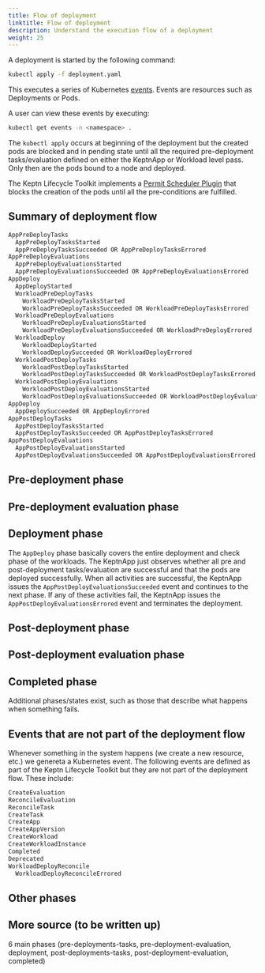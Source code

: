 ```yaml
---
title: Flow of deployment
linktitle: Flow of deployment
description: Understand the execution flow of a deployment
weight: 25
---
```


A deployment is started by the following command:

```bash
kubectl apply -f deployment.yaml
```

This executes a series of
Kubernetes [events](https://kubernetes.io/docs/reference/kubernetes-api/cluster-resources/event-v1/).
Events are resources such as Deployments or Pods.

A user can view these events by executing:

```bash
kubectl get events -n <namespace> . 
```

The `kubectl apply` occurs at beginning of the deployment
but the created pods are blocked and in pending state
until all the required pre-deployment tasks/evaluation
defined on either the KeptnApp or Workload level pass.
Only then are the pods bound to a node and deployed.

The Keptn Lifecycle Toolkit implements a [Permit Scheduler Plugin](https://kubernetes.io/docs/concepts/scheduling-eviction/scheduling-framework/#permit)
that blocks the creation of the pods until all the pre-conditions are fulfilled.

## Summary of deployment flow

```bash
AppPreDeployTasks
  AppPreDeployTasksStarted
  AppPreDeployTasksSucceeded OR AppPreDeployTasksErrored
AppPreDeployEvaluations
  AppPreDeployEvaluationsStarted
  AppPreDeployEvaluationsSucceeded OR AppPreDeployEvaluationsErrored
AppDeploy
  AppDeployStarted
  WorkloadPreDeployTasks
    WorkloadPreDeployTasksStarted
    WorkloadPreDeployTasksSucceeded OR WorkloadPreDeployTasksErrored 
  WorkloadPreDeployEvaluations
    WorkloadPreDeployEvaluationsStarted
    WorkloadPreDeployEvaluationsSucceeded OR WorkloadPreDeployErrored
  WorkloadDeploy
    WorkloadDeployStarted
    WorkloadDeploySucceeded OR WorkloadDeployErrored
  WorkloadPostDeployTasks
    WorkloadPostDeployTasksStarted
    WorkloadPostDeployTasksSucceeded OR WorkloadPostDeployTasksErrored
  WorkloadPostDeployEvaluations
    WorkloadPostDeployEvaluationsStarted
    WorkloadPostDeployEvaluationsSucceeded OR WorkloadPostDeployEvaluationsErrored
AppDeploy
  AppDeploySucceeded OR AppDeployErrored
AppPostDeployTasks
  AppPostDeployTasksStarted
  AppPostDeployTasksSucceeded OR AppPostDeployTasksErrored
AppPostDeployEvaluations
  AppPostDeployEvaluationsStarted
  AppPostDeployEvaluationsSucceeded OR AppPostDeployEvaluationsErrored
```

## Pre-deployment phase

## Pre-deployment evaluation phase

## Deployment phase

The `AppDeploy` phase basically covers
the entire deployment and check phase of the workloads.
The KeptnApp just observes whether
all pre and post-deployment tasks/evaluation are successful
and that the pods are deployed successfully.
When all activities are successful,
the KeptnApp issues the `AppPostDeployEvaluationsSucceeded` event
and continues to the next phase.
If any of these activities fail,
the KeptnApp issues the `AppPostDeployEvaluationsErrored` event
and terminates the deployment.

## Post-deployment phase

## Post-deployment evaluation phase

## Completed phase

Additional phases/states exist,
such as those that describe what happens when something fails.

## Events that are not part of the deployment flow

Whenever something in the system happens (we create a new resource, etc.)
we genereta a Kubernetes event.
The following events are defined as part of the Keptn Lifecycle Toolkit
but they are not part of the deployment flow.
These include:

```bash
CreateEvaluation
ReconcileEvaluation
ReconcileTask
CreateTask
CreateApp
CreateAppVersion
CreateWorkload
CreateWorkloadInstance
Completed
Deprecated
WorkloadDeployReconcile
  WorkloadDeployReconcileErrored
```

## Other phases

## More source (to be written up)

6 main phases (pre-deployments-tasks, pre-deployment-evaluation, deployment,
post-deployments-tasks, post-deployment-evaluation, completed)
